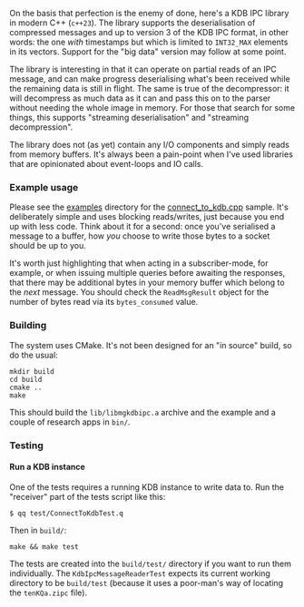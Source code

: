 On the basis that perfection is the enemy of done, here's a KDB IPC library in modern C++ (`c++23`). The library supports the deserialisation of compressed messages and up to version 3 of the KDB IPC format, in other words: the one _with_ timestamps but which is limited to `INT32_MAX` elements in its vectors. Support for the "big data" version may follow at some point.

The library is interesting in that it can operate on partial reads of an IPC message, and can make progress deserialising what's been received while the remaining data is still in flight. The same is true of the decompressor: it will decompress as much data as it can and pass this on to the parser without needing the whole image in memory. For those that search for some things, this supports "streaming deserialisation" and "streaming decompression".

The library does not (as yet) contain any I/O components and simply reads from memory buffers. It's always been a pain-point when I've used libraries that are opinionated about event-loops and IO calls.

### Example usage

Please see the [examples](examples) directory for the [connect_to_kdb.cpp](examples/connect_to_kdb.cpp) sample. It's deliberately simple and uses blocking reads/writes, just because you end up with less code. Think about it for a second: once you've serialised a message to a buffer, how _you_ choose to write those bytes to a socket should be up to you.

It's worth just highlighting that when acting in a subscriber-mode, for example, or when issuing multiple queries before awaiting the responses, that there may be additional bytes in your memory buffer which belong to the _next_ message. You should check the `ReadMsgResult` object for the number of bytes read via its `bytes_consumed` value.

### Building

The system uses CMake. It's not been designed for an "in source" build, so do the usual:

```
mkdir build
cd build
cmake ..
make
```
This should build the `lib/libmgkdbipc.a` archive and the example and a couple of research apps in `bin/`.

### Testing

#### Run a KDB instance 

One of the tests requires a running KDB instance to write data to. Run the "receiver" part of the tests script like this:
```
$ qq test/ConnectToKdbTest.q
```

Then in `build/`:
```
make && make test
```

The tests are created into the `build/test/` directory if you want to run them individually. The `KdbIpcMessageReaderTest` expects its current working directory to be `build/test` (because it uses a poor-man's way of locating the `tenKQa.zipc` file).
